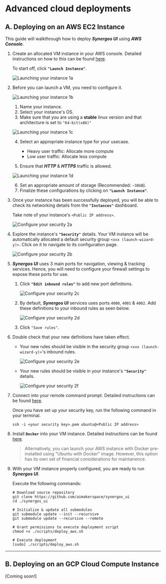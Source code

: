 # Advanced cloud deployments

## A. Deploying on an AWS EC2 Instance

This guide will walkthrough how to deploy ***Synergos UI*** using ***AWS Console***.

1. Create an allocated VM instance in your AWS console. Detailed instructions on how to this can be found [here](https://docs.aws.amazon.com/AWSEC2/latest/UserGuide/EC2_GetStarted.html). 

    To start off, click **`"Launch Instance"`**.

    ![Launching your instance 1a](/docs/images/deployment/synui_deployment_aws_step1a_final.png)

2. Before you can launch a VM, you need to configure it. 

    ![Launching your instance 1b](/docs/images/deployment/synui_deployment_aws_step1b_final.png)

    1. Name your instance.
    2. Select your instance's OS.
    3. Make sure that you are using a **stable** linux version and that architecture is set to `"64-bit(x86)"`

    ![Launching your instance 1c](/docs/images/deployment/synui_deployment_aws_step1c_final.png)

    4. Select an appropriate instance type for your usecase.
        - Heavy user traffic: Allocate more compute
        - Low user traffic: Allocate less compute

    5. Ensure that ***HTTP*** & ***HTTPS*** traffic is allowed.

    ![Launching your instance 1d](/docs/images/deployment/synui_deployment_aws_step1d_final.png)

    6. Set an appropriate amount of storage (Recommended: `~30GB`).
    7. Finalize these configurations by clicking on **`"Launch Instance"`**. 

3. Once your instance has been successfully deployed, you will be able to check its networking details from the **`"Instances"`** dashboard. 

    Take note of your instance's `<Public IP address>`.

    ![Configure your security 2a](/docs/images/deployment/synui_deployment_aws_step2a_final.png)

4. Explore the instance's **`"Security"`** details. Your VM instance will be automatically allocated a default security group `<xxx (launch-wizard-y)>`. Click on it to navigate to its configuration page.

    ![Configure your security 2b](/docs/images/deployment/synui_deployment_aws_step2b_final.png)

5. ***Synergos UI*** uses 3 main ports for navigation, viewing & tracking services. Hence, you will need to configure your firewall settings to expose these ports for use.

    1. Click **`"Edit inbound rules"`** to add new port definitions.

        ![Configure your security 2c](/docs/images/deployment/synui_deployment_aws_step2c_final.png)

    2. By default, ***Synergos UI*** services uses ports `4000`, `4001` & `4002`. Add these definitions to your inbound rules as seen below.

        ![Configure your security 2d](/docs/images/deployment/synui_deployment_aws_step2d_final.png)

    3. Click `"Save rules"`.

6. Double check that your new definitions have taken effect.

    - Your new rules should be visible in the security group `<xxx (launch-wizard-y)>`'s inbound rules.

        ![Configure your security 2e](/docs/images/deployment/synui_deployment_aws_step2e_final.png)

    - Your new rules should be visible in your instance's **`"Security"`** details. 

        ![Configure your security 2f](/docs/images/deployment/synui_deployment_aws_step2f_final.png)

7. Connect into your remote command prompt. Detailed instructions can be found [here](https://docs.aws.amazon.com/AWSEC2/latest/UserGuide/AccessingInstances.html). 

    Once you have set up your security key, run the following command in your terminal.

    ```
    ssh -i <your security key>.pem ubuntu@<Public IP address>
    ```

8. Install **`Docker`** into your VM instance. Detailed instructions can be found [here](https://docs.docker.com/engine/install/ubuntu/). 

    > Alternatively, you can launch your AWS instance with Docker pre-installed using "Ubuntu with Docker" image. However, this option has its own set of financial considerations for maintanence.  

9. With your VM instance properly configured, you are ready to run ***Synergos UI***. 

    Execute the following commands:

    ```
    # Download source repository
    git clone https://github.com/aimakerspace/synergos_ui
    cd ./synergos_ui

    # Initialize & update all submodules
    git submodule update --init --recursive
    git submodule update --recursive --remote

    # Grant permissions to execute deployment script
    chmod +x ./scripts/deploy_aws.sh

    # Execute deployment
    [sudo] ./scripts/deploy_aws.sh
    ```

---

## B. Deploying on an GCP Cloud Compute Instance

[Coming soon!]